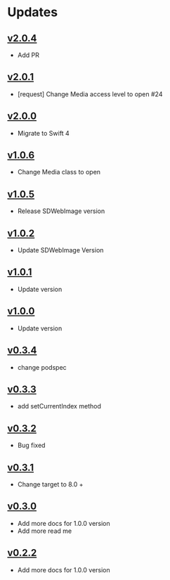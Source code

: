 # Updates

## [v2.0.4](https://github.com/younatics/MediaBrowser/releases/tag/2.0.4)
* Add PR

## [v2.0.1](https://github.com/younatics/MediaBrowser/releases/tag/2.0.1)
* [request] Change Media access level to open #24

## [v2.0.0](https://github.com/younatics/MediaBrowser/releases/tag/2.0.0)
* Migrate to Swift 4

## [v1.0.6](https://github.com/younatics/MediaBrowser/releases/tag/1.0.6)
* Change Media class to open

## [v1.0.5](https://github.com/younatics/MediaBrowser/releases/tag/1.0.5)
* Release SDWebImage version

## [v1.0.2](https://github.com/younatics/MediaBrowser/releases/tag/1.0.2)
* Update SDWebImage Version

## [v1.0.1](https://github.com/younatics/MediaBrowser/releases/tag/1.0.1)
* Update version

## [v1.0.0](https://github.com/younatics/MediaBrowser/releases/tag/1.0.0)
* Update version

## [v0.3.4](https://github.com/younatics/MediaBrowser/releases/tag/0.3.4)
* change podspec

## [v0.3.3](https://github.com/younatics/MediaBrowser/releases/tag/0.3.3)
* add setCurrentIndex method

## [v0.3.2](https://github.com/younatics/MediaBrowser/releases/tag/0.3.2)
* Bug fixed

## [v0.3.1](https://github.com/younatics/MediaBrowser/releases/tag/0.3.1)
* Change target to 8.0 +

## [v0.3.0](https://github.com/younatics/MediaBrowser/releases/tag/0.3.0)
* Add more docs for 1.0.0 version
* Add more read me

## [v0.2.2](https://github.com/younatics/MediaBrowser/releases/tag/0.2.2)
* Add more docs for 1.0.0 version

